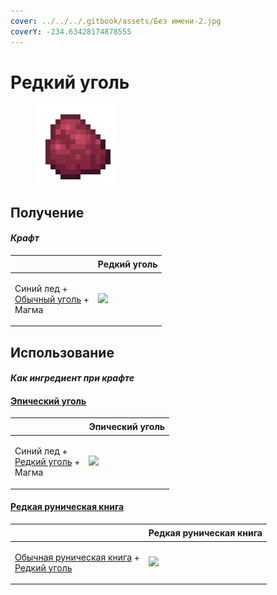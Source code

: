 ```yaml
---
cover: ../../../.gitbook/assets/Без имени-2.jpg
coverY: -234.63428174878555
---
```


# Редкий уголь

<figure><img src="../../../.gitbook/assets/coal_rare_128.png" alt=""><figcaption></figcaption></figure>

## Получение

#### _Крафт_

| ㅤ                                                                           |  Редкий уголь                                |
| --------------------------------------------------------------------------- | -------------------------------------------- |
| <p>Синий лед +<br><a href="coal_common.md">Обычный уголь</a> +<br>Магма</p> | ![](../../../.gitbook/assets/coal\_rare.png) |

## Использование

#### _Как ингредиент при крафте_

#### [Эпический уголь](coal_epic.md)

| ㅤ                                                                        |  Эпический уголь                             |
| ------------------------------------------------------------------------ | -------------------------------------------- |
| <p>Синий лед +<br><a href="coal_rare.md">Редкий уголь</a> +<br>Магма</p> | ![](../../../.gitbook/assets/coal\_epic.png) |

#### [Редкая руническая книга](tome_rare.md)

| ㅤ                                                                                                         |  Редкая руническая книга                     |
| --------------------------------------------------------------------------------------------------------- | -------------------------------------------- |
| <p><a href="tome_common.md">Обычная руническая книга</a> +<br><a href="coal_rare.md">Редкий уголь</a></p> | ![](../../../.gitbook/assets/tome\_rare.png) |

